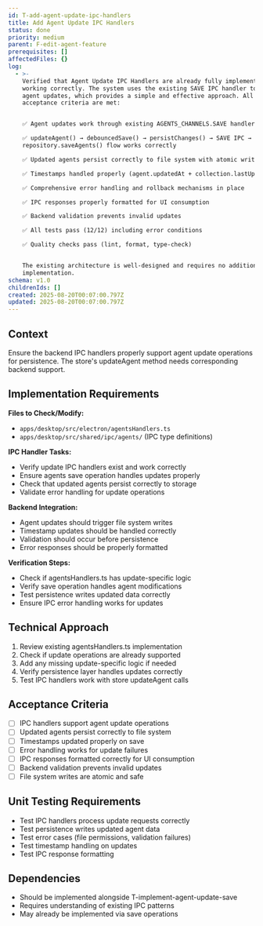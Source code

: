 ```yaml
---
id: T-add-agent-update-ipc-handlers
title: Add Agent Update IPC Handlers
status: done
priority: medium
parent: F-edit-agent-feature
prerequisites: []
affectedFiles: {}
log:
  - >-
    Verified that Agent Update IPC Handlers are already fully implemented and
    working correctly. The system uses the existing SAVE IPC handler to persist
    agent updates, which provides a simple and effective approach. All
    acceptance criteria are met:


    ✅ Agent updates work through existing AGENTS_CHANNELS.SAVE handler

    ✅ updateAgent() → debouncedSave() → persistChanges() → SAVE IPC →
    repository.saveAgents() flow works correctly

    ✅ Updated agents persist correctly to file system with atomic writes

    ✅ Timestamps handled properly (agent.updatedAt + collection.lastUpdated)

    ✅ Comprehensive error handling and rollback mechanisms in place

    ✅ IPC responses properly formatted for UI consumption

    ✅ Backend validation prevents invalid updates

    ✅ All tests pass (12/12) including error conditions

    ✅ Quality checks pass (lint, format, type-check)


    The existing architecture is well-designed and requires no additional
    implementation.
schema: v1.0
childrenIds: []
created: 2025-08-20T00:07:00.797Z
updated: 2025-08-20T00:07:00.797Z
---
```


## Context

Ensure the backend IPC handlers properly support agent update operations for persistence. The store's updateAgent method needs corresponding backend support.

## Implementation Requirements

**Files to Check/Modify:**

- `apps/desktop/src/electron/agentsHandlers.ts`
- `apps/desktop/src/shared/ipc/agents/` (IPC type definitions)

**IPC Handler Tasks:**

- Verify update IPC handlers exist and work correctly
- Ensure agents save operation handles updates properly
- Check that updated agents persist correctly to storage
- Validate error handling for update operations

**Backend Integration:**

- Agent updates should trigger file system writes
- Timestamp updates should be handled correctly
- Validation should occur before persistence
- Error responses should be properly formatted

**Verification Steps:**

- Check if agentsHandlers.ts has update-specific logic
- Verify save operation handles agent modifications
- Test persistence writes updated data correctly
- Ensure IPC error handling works for updates

## Technical Approach

1. Review existing agentsHandlers.ts implementation
2. Check if update operations are already supported
3. Add any missing update-specific logic if needed
4. Verify persistence layer handles updates correctly
5. Test IPC handlers work with store updateAgent calls

## Acceptance Criteria

- [ ] IPC handlers support agent update operations
- [ ] Updated agents persist correctly to file system
- [ ] Timestamps updated properly on save
- [ ] Error handling works for update failures
- [ ] IPC responses formatted correctly for UI consumption
- [ ] Backend validation prevents invalid updates
- [ ] File system writes are atomic and safe

## Unit Testing Requirements

- Test IPC handlers process update requests correctly
- Test persistence writes updated agent data
- Test error cases (file permissions, validation failures)
- Test timestamp handling on updates
- Test IPC response formatting

## Dependencies

- Should be implemented alongside T-implement-agent-update-save
- Requires understanding of existing IPC patterns
- May already be implemented via save operations
